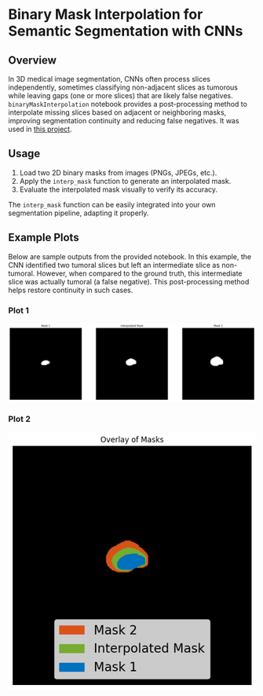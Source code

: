 # **Binary Mask Interpolation for Semantic Segmentation with CNNs**

## **Overview**
In 3D medical image segmentation, CNNs often process slices independently, sometimes classifying non-adjacent slices as tumorous while leaving gaps (one or more slices) that are likely false negatives.
`binaryMaskInterpolation` notebook provides a post-processing method to interpolate missing slices based on adjacent or neighboring masks, improving segmentation continuity and reducing false negatives. It was used in [this project](https://github.com/innavoig23/Automatic-Prostate-Cancer-Segmentation-with-CNN-Deep-Learning).

## **Usage**
1. Load two 2D binary masks from images (PNGs, JPEGs, etc.).
2. Apply the `interp_mask` function to generate an interpolated mask.
3. Evaluate the interpolated mask visually to verify its accuracy.

The `interp_mask` function can be easily integrated into your own segmentation pipeline, adapting it properly.


## **Example Plots**
Below are sample outputs from the provided notebook.
In this example, the CNN identified two tumoral slices but left an intermediate slice as non-tumoral. However, when compared to the ground truth, this intermediate slice was actually tumoral (a false negative). This post-processing method helps restore continuity in such cases.

### **Plot 1**
![Plot 1](Examples/ex_plot1.png)

### **Plot 2**
![Plot 2](Examples/ex_plot2.png)

